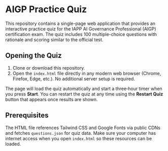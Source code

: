 # AIGP Practice Quiz

This repository contains a single-page web application that provides an interactive practice quiz for the IAPP AI Governance Professional (AIGP) certification exam. The quiz includes 100 multiple-choice questions with rationale and scoring similar to the official test.

## Opening the Quiz

1. Clone or download this repository.
2. Open the `index.html` file directly in any modern web browser (Chrome, Firefox, Edge, etc.). No additional server setup is required.

The page will load the quiz automatically and start a three‑hour timer when you press **Start**. You can restart the quiz at any time using the **Restart Quiz** button that appears once results are shown.

## Prerequisites

The HTML file references Tailwind CSS and Google Fonts via public CDNs and fetches `questions.json` for quiz data. Make sure your computer has internet access when you open `index.html` so these resources can be loaded.

